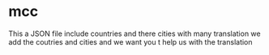 # mcc
This a JSON  file include countries and there cities with many translation we add the coutries and cities and we want you t help us with the translation
